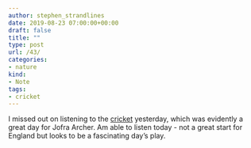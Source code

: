 ```yaml
---
author: stephen_strandlines
date: 2019-08-23 07:00:00+00:00
draft: false
title: ""
type: post
url: /43/
categories:
- nature
kind:
- Note
tags:
- cricket
---
```





I missed out on listening to the [cricket](https://www.espncricinfo.com/series/19430/scorecard/1152848/england-vs-australia-3rd-test-icc-world-test-championship-2019-2021) yesterday, which was evidently a great day for Jofra Archer. Am able to listen today - not a great start for England but looks to be a fascinating day’s play.



